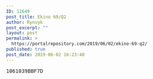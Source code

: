 ```yaml
---
ID: 12649
post_title: Ekino 69/Q2
author: Rynvyk
post_excerpt: ""
layout: post
permalink: >
  https://portalrepository.com/2019/06/02/ekino-69-q2/
published: true
post_date: 2019-06-02 16:23:40
---
```

<pre>1061039BBF7D</pre>